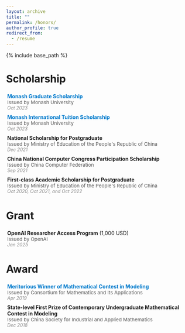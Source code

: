 ```yaml
---
layout: archive
title: ""
permalink: /honors/
author_profile: true
redirect_from:
  - /resume
---
```


{% include base_path %}


# Scholarship

<div style="margin: 3px 0; padding: 3px;">
  <strong><a href="https://www.monash.edu/study/fees-scholarships/scholarships/find-a-scholarship/monash-graduate-scholarship-mgs" style="text-decoration: none; color: #007acc;">Monash Graduate Scholarship</a></strong> <br />
  <span style="font-size: 0.95em; color: #555;">Issued by Monash University</span> <br />
  <em style="font-size: 0.9em; color: #888;">Oct 2023</em>
</div>

<div style="margin: 3px 0; padding: 3px;">
  <strong><a href="https://www.monash.edu/study/fees-scholarships/scholarships/find-a-scholarship/international-tuition-scholarship" style="text-decoration: none; color: #007acc;">Monash International Tuition Scholarship</a></strong> <br />
  <span style="font-size: 0.95em; color: #555;">Issued by Monash University</span> <br />
  <em style="font-size: 0.9em; color: #888;">Oct 2023</em>
</div>

<div style="margin: 3px 0; padding: 3px;">
  <strong>National Scholarship for Postgraduate</strong> <br />
  <span style="font-size: 0.95em; color: #555;">Issued by Ministry of Education of the People's Republic of China</span> <br />
  <em style="font-size: 0.9em; color: #888;">Dec 2021</em>
</div>

<div style="margin: 3px 0; padding: 3px;">
  <strong>China National Computer Congress Participation Scholarship</strong> <br />
  <span style="font-size: 0.95em; color: #555;">Issued by China Computer Federation</span> <br />
  <em style="font-size: 0.9em; color: #888;">Sep 2021</em>
</div>

<div style="margin: 3px 0; padding: 3px;">
  <strong>First-class Academic Scholarship for Postgraduate</strong> <br />
  <span style="font-size: 0.95em; color: #555;">Issued by Ministry of Education of the People's Republic of China</span> <br />
  <em style="font-size: 0.9em; color: #888;">Oct 2020, Oct 2021, and Oct 2022</em>
</div>


# Grant

<div style="margin: 3px 0; padding: 3px;">
  <strong>OpenAI Researcher Access Program</strong> (1,000 USD) <br />
  <span style="font-size: 0.95em; color: #555;">Issued by OpenAI</span> <br />
  <em style="font-size: 0.9em; color: #888;">Jan 2025</em>
</div>



# Award

<div style="margin: 3px 0; padding: 3px;">
  <strong><a href="https://www.comap-math.org/mcm/2019Certs/1903649.pdf" style="text-decoration: none; color: #007acc;">Meritorious Winner of Mathematical Contest in Modeling</a></strong> <br />
  <span style="font-size: 0.95em; color: #555;">Issued by Consortium for Mathematics and Its Applications</span> <br />
  <em style="font-size: 0.9em; color: #888;">Apr 2019</em>
</div>
  <!-- * Top 8% of 14,108 teams worldwide -->

<div style="margin: 3px 0; padding: 3px;">
  <strong>State-level First Prize of Contemporary Undergraduate Mathematical Contest in Modeling</strong> <br />
  <span style="font-size: 0.95em; color: #555;">Issued by China Society for Industrial and Applied Mathematics</span> <br />
  <em style="font-size: 0.9em; color: #888;">Dec 2018</em>
</div>
  <!--  Top 8% of 42,128 teams from 1,449 universities in China -->
